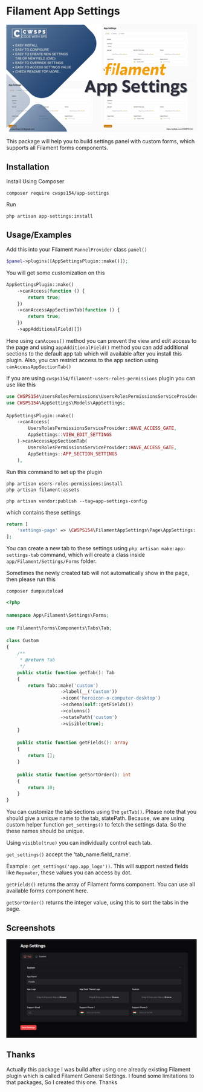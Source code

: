 
# Filament App Settings

![Logo](screenshorts/code-with-sps-154-app-settings.jpg)

This package will help you to build settings panel with custom forms, which supports all Filament forms components.
## Installation

Install Using Composer

```shell
composer require cwsps154/app-settings
```
Run

```shell
php artisan app-settings:install
```

## Usage/Examples

Add this into your Filament `PannelProvider` class `panel()`
```php
$panel->plugins([AppSettingsPlugin::make()]);
```

You will get some customization on this
```php
AppSettingsPlugin::make()
    ->canAccess(function () {
        return true;
    })
    ->canAccessAppSectionTab(function () {
        return true;
    })
    ->appAdditionalField([])
```
Here using `canAccess()` method you can prevent the view and edit access to the page and using `appAdditionalField()` method you can add additional sections to the default app tab which will available after you install this plugin.
Also, you can restrict access to the app section using `canAccessAppSectionTab()`

If you are using `cwsps154/filament-users-roles-permissions` plugin you can use like this

```php
use CWSPS154\UsersRolesPermissions\UsersRolesPermissionsServiceProvider;
use CWSPS154\AppSettings\Models\AppSettings;

AppSettingsPlugin::make()
    ->canAccess(
        UsersRolesPermissionsServiceProvider::HAVE_ACCESS_GATE,
        AppSettings::VIEW_EDIT_SETTINGS
    )->canAccessAppSectionTab(
        UsersRolesPermissionsServiceProvider::HAVE_ACCESS_GATE,
        AppSettings::APP_SECTION_SETTINGS
    ),
```

Run this command to set up the plugin

```shell
php artisan users-roles-permissions:install
php artisan filament:assets
```

```shell
php artisan vendor:publish --tag=app-settings-config
```

which contains these settings

```php
return [
    'settings-page' => \CWSPS154\FilamentAppSettings\Page\AppSettings::class
];
```

You can create a new tab to these settings using `php artisan make:app-settings-tab` command, which will create a class inside `app/Filament/Settings/Forms` folder.

Sometimes the newly created tab will not automatically show in the page, then please run this
```shell
composer dumpautoload
```

```php
<?php

namespace App\Filament\Settings\Forms;

use Filament\Forms\Components\Tabs\Tab;

class Custom
{
    /**
     * @return Tab
     */
    public static function getTab(): Tab
    {
        return Tab::make('custom')
                    ->label(__('Custom'))
                    ->icon('heroicon-o-computer-desktop')
                    ->schema(self::getFields())
                    ->columns()
                    ->statePath('custom')
                    ->visible(true);
    }

    public static function getFields(): array
    {
        return [];
    }

    public static function getSortOrder(): int
    {
        return 10;
    }
}
```

You can customize the tab sections using the `getTab()`. Please note that you should give a unique name to the tab, statePath. Because, we are using custom helper function `get_settings()` to fetch the settings data. So the these names should be unique.

Using `visible(true)` you can individually control each tab.

`get_settings()` accept the 'tab_name.field_name'.

Example : `get_settings('app.app_logo'))`. This will support nested fields like `Repeater`, these values you can access by dot.

`getFields()` returns the array of Filament forms component. You can use all available forms component here.

`getSortOrder()` returns the integer value, using this to sort the tabs in the page.

## Screenshots

![App Screenshot](screenshorts/img.png)


## Thanks

Actually this package I was build after using one already existing Filament plugin which is called Filament General Settings. I found some limitations to that packages, So I created this one.
Thanks
